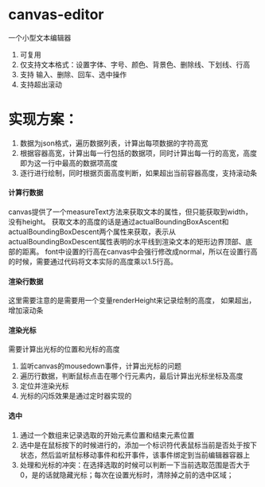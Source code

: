 
# canvas-editor
一个小型文本编辑器
1. 可复用
2. 仅支持文本格式：设置字体、字号、颜色、背景色、删除线、下划线、行高
2. 支持 输入、删除、回车、选中操作
3. 支持超出滚动

# 实现方案：
1. 数据为json格式，遍历数据列表，计算出每项数据的字符高宽
2. 根据容器高宽，计算出每一行包括的数据项，同时计算出每一行的高宽，高度即为这一行中最高的数据项高度
3. 逐行进行绘制，同时根据页面高度判断，如果超出当前容器高度，支持滚动条
#### 计算行数据
canvas提供了一个measureText方法来获取文本的属性，但只能获取到width，没有height。
获取文本的高度的话是通过actualBoundingBoxAscent和actualBoundingBoxDescent两个属性来获取，表示从actualBoundingBoxDescent属性表明的水平线到渲染文本的矩形边界顶部、底部的距离。
font中设置的行高在canvas中会强行修改成normal，所以在设置行高的时候，需要通过代码将文本实际的高度乘以1.5行高。
#### 渲染行数据
这里需要注意的是需要用一个变量renderHeight来记录绘制的高度， 如果超出，增加滚动条
#### 渲染光标
需要计算出光标的位置和光标的高度
1. 监听canvas的mousedown事件，计算出光标的问题
2. 遍历行数据，判断鼠标点击在哪个行元素内，最后计算出光标坐标及高度
3. 定位并渲染光标
4. 光标的闪烁效果是通过定时器实现的
#### 选中
1. 通过一个数组来记录选取的开始元素位置和结束元素位置
2. 选中是在鼠标按下的时候进行的，添加一个标识符代表鼠标当前是否处于按下状态，然后监听鼠标移动事件和松开事件，该事件绑定到当前编辑器容器上
3. 处理和光标的冲突：在选择选取的时候可以判断一下当前选取范围是否大于0，是的话就隐藏光标；每次在设置光标时，清除掉之前的选中区域；
